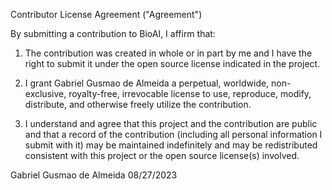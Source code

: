 Contributor License Agreement ("Agreement")

By submitting a contribution to BioAI, I affirm that:

1. The contribution was created in whole or in part by me and I have the right to submit it under the open source license indicated in the project.

2. I grant Gabriel Gusmao de Almeida a perpetual, worldwide, non-exclusive, royalty-free, irrevocable license to use, reproduce, modify, distribute, and otherwise freely utilize the contribution.

3. I understand and agree that this project and the contribution are public and that a record of the contribution (including all personal information I submit with it) may be maintained indefinitely and may be redistributed consistent with this project or the open source license(s) involved.

Gabriel Gusmao de Almeida
08/27/2023
